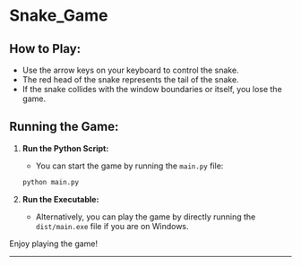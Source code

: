 # Snake_Game

## **How to Play:**

- Use the arrow keys on your keyboard to control the snake.
- The red head of the snake represents the tail of the snake.
- If the snake collides with the window boundaries or itself, you lose the game.

## **Running the Game:**

1. **Run the Python Script:**
   - You can start the game by running the `main.py` file:
   ```bash
   python main.py
   ```

2. **Run the Executable:**
   - Alternatively, you can play the game by directly running the `dist/main.exe` file if you are on Windows.

Enjoy playing the game!

---
